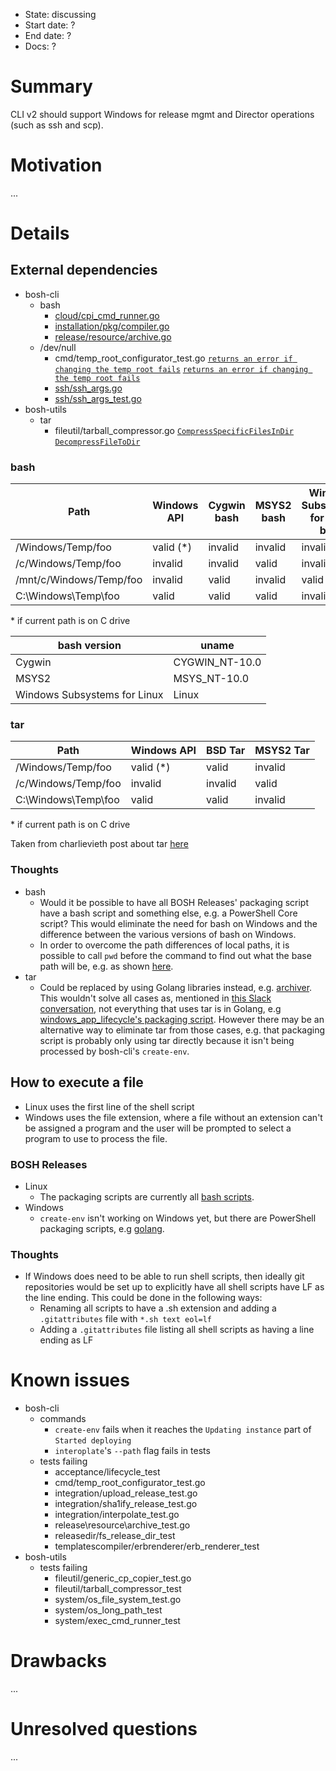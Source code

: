 - State: discussing
- Start date: ?
- End date: ?
- Docs: ?

# Summary

CLI v2 should support Windows for release mgmt and Director operations (such as ssh and scp).

# Motivation

...

# Details

## External dependencies
- bosh-cli
  - bash
    - [cloud/cpi_cmd_runner.go](https://github.com/cloudfoundry/bosh-cli/blob/master/cloud/cpi_cmd_runner.go#L87)
    - [installation/pkg/compiler.go](https://github.com/cloudfoundry/bosh-cli/blob/master/installation/pkg/compiler.go#L95)
    - [release/resource/archive.go](https://github.com/cloudfoundry/bosh-cli/blob/master/release/resource/archive.go#L112)
  - /dev/null
    - cmd/temp_root_configurator_test.go [`returns an error if changing the temp root fails`](https://github.com/cloudfoundry/bosh-cli/blob/master/cmd/temp_root_configurator_test.go#L75) [`returns an error if changing the temp root fails`](https://github.com/cloudfoundry/bosh-cli/blob/master/cmd/temp_root_configurator_test.go#L94)
    - [ssh/ssh_args.go](https://github.com/cloudfoundry/bosh-cli/blob/master/ssh/ssh_args.go#L63)
    - [ssh/ssh_args_test.go](https://github.com/cloudfoundry/bosh-cli/blob/master/ssh/ssh_args_test.go)
- bosh-utils
  - tar
    - fileutil/tarball_compressor.go [`CompressSpecificFilesInDir`](https://github.com/cloudfoundry/bosh-utils/blob/master/fileutil/tarball_compressor.go#L40) [`DecompressFileToDir`](https://github.com/cloudfoundry/bosh-utils/blob/master/fileutil/tarball_compressor.go#L54)

### bash
Path | Windows API | Cygwin bash | MSYS2 bash | Windows Subsystems for Linux bash
-----|--------------|---------|--------|---------
/Windows/Temp/foo | valid (&ast;) | invalid | invalid | invalid
/c/Windows/Temp/foo | invalid | invalid | valid | invalid
/mnt/c/Windows/Temp/foo | invalid | valid | invalid | valid
C:\Windows\Temp\foo | valid | valid | valid | invalid

&ast; if current path is on C drive

bash version | uname
------|--------
Cygwin | CYGWIN_NT-10.0
MSYS2 | MSYS_NT-10.0
Windows Subsystems for Linux | Linux

### tar
Path | Windows API | BSD Tar | MSYS2 Tar
-----|--------------|---------|--------
/Windows/Temp/foo | valid (&ast;) | valid | invalid
/c/Windows/Temp/foo | invalid | invalid | valid
C:\Windows\Temp\foo | valid | valid | invalid

&ast; if current path is on C drive

Taken from charlievieth post about tar [here](https://github.com/cloudfoundry/bosh-utils/pull/11#issuecomment-280207185)

### Thoughts
- bash
  - Would it be possible to have all BOSH Releases' packaging script have a bash script and something else, e.g. a PowerShell Core script? This would eliminate the need for bash on Windows and the difference between the various versions of bash on Windows.
  - In order to overcome the path differences of local paths, it is possible to call `pwd` before the command to find out what the base path will be, e.g. as shown [here](https://github.com/cloudfoundry/bosh-cli/pull/322/files#diff-1dc86b4d50c5fba5d1433234d1a73c56R93).
- tar
  - Could be replaced by using Golang libraries instead, e.g. [archiver](https://github.com/cloudfoundry/archiver). This wouldn't solve all cases as, mentioned in [this Slack conversation](https://cloudfoundry.slack.com/archives/C02PW344Y/p1496928072290172), not everything that uses tar is in Golang, e.g [windows_app_lifecycle's packaging script](https://github.com/cloudfoundry/diego-release/blob/develop/packages/windows_app_lifecycle/packaging). However there may be an alternative way to eliminate tar from those cases, e.g. that packaging script is probably only using tar directly because it isn't being processed by bosh-cli's `create-env`.

## How to execute a file
- Linux uses the first line of the shell script
- Windows uses the file extension, where a file without an extension can't be assigned a program and the user will be prompted to select a program to use to process the file.
### BOSH Releases
- Linux
  - The packaging scripts are currently all [bash scripts](https://github.com/cloudfoundry/bosh-cli/blob/master/installation/pkg/compiler.go#L95).
- Windows
  - `create-env` isn't working on Windows yet, but there are PowerShell packaging scripts, e.g [golang](https://github.com/bosh-packages/golang-release/blob/master/packages/golang-1.8-windows/packaging).
### Thoughts
- If Windows does need to be able to run shell scripts, then ideally git repositories would be set up to explicitly have all shell scripts have LF as the line ending. This could be done in the following ways:
  - Renaming all scripts to have a .sh extension and adding a `.gitattributes` file with `*.sh text eol=lf`
  - Adding a `.gitattributes` file listing all shell scripts as having a line ending as LF

# Known issues
- bosh-cli
  - commands
    - `create-env` fails when it reaches the `Updating instance` part of `Started deploying`
    - `interoplate`'s `--path` flag fails in tests
  - tests failing
    - acceptance/lifecycle_test
    - cmd/temp_root_configurator_test.go
    - integration/upload_release_test.go
    - integration/sha1ify_release_test.go
    - integration/interpolate_test.go
    - release\resource\archive_test.go
    - releasedir/fs_release_dir_test
    - templatescompiler/erbrenderer/erb_renderer_test
- bosh-utils
  - tests failing
    - fileutil/generic_cp_copier_test.go
    - fileutil/tarball_compressor_test
    - system/os_file_system_test.go
    - system/os_long_path_test
    - system/exec_cmd_runner_test

# Drawbacks

...

# Unresolved questions

...
